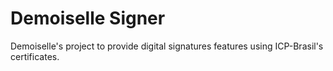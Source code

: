 Demoiselle Signer
=================================

Demoiselle's project to provide digital signatures features using ICP-Brasil's certificates.
